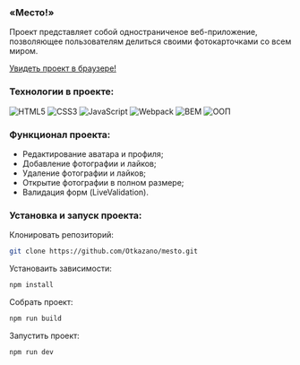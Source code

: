 ### «‎Место!»‎ 
Проект представляет собой одностраниченое веб-приложение, позволяющее пользователям делиться своими фотокарточками со всем миром. 

[Увидеть проект в браузере!](https://otkazano.github.io/mesto/)

### Технологии в проекте:  
![HTML5](https://img.shields.io/badge/html5-%23E34F26.svg?style=for-the-badge&logo=html5&logoColor=white)
![CSS3](https://img.shields.io/badge/css3-%231572B6.svg?style=for-the-badge&logo=css3&logoColor=white)
![JavaScript](https://img.shields.io/badge/javascript-%23323330.svg?style=for-the-badge&logo=javascript&logoColor=%23F7DF1E)
![Webpack](https://img.shields.io/badge/webpack-%238DD6F9.svg?style=for-the-badge&logo=webpack&logoColor=black)
![BEM](https://img.shields.io/badge/BEM-74aa9c?style=for-the-badge) 
![ООП](https://img.shields.io/badge/ООП-97c?style=for-the-badge) 

### Функционал проекта:
* Редактирование аватара и профиля;
* Добавление фотографии и лайков;
* Удаление фотографии и лайков;
* Открытие фотографии в полном размере;
* Валидация форм (LiveValidation).

### Установка и запуск проекта: 
Клонировать репозиторий:
```bash
git clone https://github.com/Otkazano/mesto.git
```
Установаить зависимости:
```bash
npm install
```
Собрать проект:
```bash
npm run build
```
Запустить проект:
```bash
npm run dev
```
